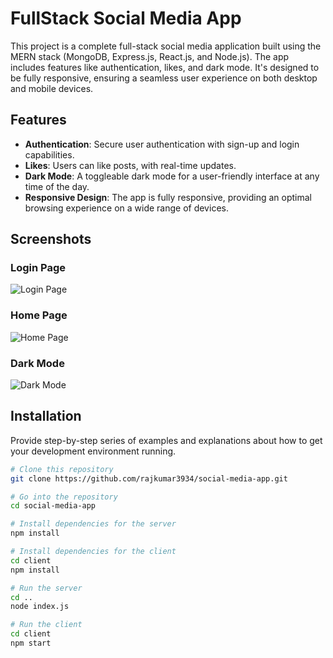 # FullStack Social Media App

This project is a complete full-stack social media application built using the MERN stack (MongoDB, Express.js, React.js, and Node.js). The app includes features like authentication, likes, and dark mode. It's designed to be fully responsive, ensuring a seamless user experience on both desktop and mobile devices.

## Features

- **Authentication**: Secure user authentication with sign-up and login capabilities.
- **Likes**: Users can like posts, with real-time updates.
- **Dark Mode**: A toggleable dark mode for a user-friendly interface at any time of the day.
- **Responsive Design**: The app is fully responsive, providing an optimal browsing experience on a wide range of devices.

## Screenshots

### Login Page
![Login Page](https://github.com/rajkumar3934/social-media-app/assets/27536166/4785e860-471e-4031-81ce-40d4ea150e7d)

### Home Page
![Home Page](https://github.com/rajkumar3934/social-media-app/assets/27536166/d04e020b-735b-4a8d-90e2-245cc6703a4d)

### Dark Mode
![Dark Mode](https://github.com/rajkumar3934/social-media-app/assets/27536166/96305156-3087-40e2-a24d-60ca000f291a)

## Installation

Provide step-by-step series of examples and explanations about how to get your development environment running.

```bash
# Clone this repository
git clone https://github.com/rajkumar3934/social-media-app.git

# Go into the repository
cd social-media-app

# Install dependencies for the server
npm install

# Install dependencies for the client
cd client
npm install

# Run the server
cd ..
node index.js

# Run the client
cd client
npm start
